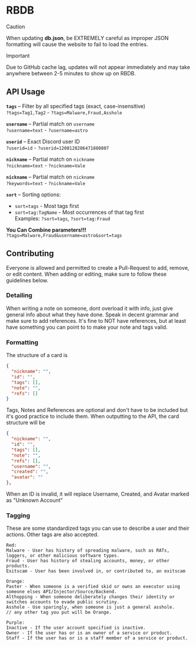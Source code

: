 # RBDB
> [!CAUTION]
> When updating **db.json**, be EXTREMELY careful as improper JSON formatting will cause the website to fail to load the entries.

> [!IMPORTANT]  
> Due to GitHub cache lag, updates will not appear immediately and may take anywhere between 2-5 minutes to show up on RBDB.

## API Usage

**`tags`** – Filter by all specified tags (exact, case-insensitive)  
`?tags=Tag1,Tag2` - `?tags=Malware,Fraud,Asshole`

**`username`** – Partial match on `username`  
`?username=text` - `?username=astro`

**`userid`** – Exact Discord user ID  
`?userid=id` - `?userid=1208128286471880807`

**`nickname`** – Partial match on `nickname`  
`?nickname=text` - `?nickname=Vale`

**`nickname`** – Partial match on `nickname`  
`?keywords=text` - `?nickname=Vale`

**`sort`** – Sorting options:  
- `sort=tags` - Most tags first  
- `sort=tag:TagName` - Most occurrences of that tag first  
Examples: `?sort=tags`, `?sort=tag:Fraud`

**You Can Combine parameters!!!**  
`?tags=Malware,Fraud&username=astro&sort=tags`

## Contributing
Everyone is allowed and permitted to create a Pull-Request to add, remove, or edit content.
When adding or editing, make sure to follow these guidelines below.

### Detailing
When writing a note on someone, dont overload it with info, just give general info about what they have done.
Speak in decent grammar and make sure to add references. It's fine to NOT have references, but at least have something you can point to to make your note and tags valid.
### Formatting
The structure of a card is
```json
{
  "nickname": "",
  "id": "",
  "tags": [],
  "note": "",
  "refs": []
}
```
Tags, Notes and References are optional and don't have to be included but it's good practice to include them.
When outputting to the API, the card structure will be
```json
{
  "nickname": "",
  "id": "",
  "tags": [],
  "note": "",
  "refs": [],
  "username": "",
  "created": "",
  "avatar": ""
},
```
When an ID is invalid, it will replace Username, Created, and Avatar marked as "Unknown Account"

### Tagging
These are some standardized tags you can use to describe a user and their actions. Other tags are also accepted.
```
Red:
Malware - User has history of spreading malware, such as RATs, loggers, or other malicious software types.
Fraud - User has history of stealing accounts, money, or other products.
Exitscam - User has been involved in, or contributed to, an exitscam

Orange:
Paster - When someone is a verified skid or owns an executor using someone elses API/Injector/Source/Backend.
Althopping - When someone deliberately changes their identity or switches accounts to evade public scrutiny.
Asshole - Use sparingly, when someone is just a general asshole.
// any other tag you put will be Orange.

Purple:
Inactive - If the user account specified is inactive.
Owner - If the user has or is an owner of a service or product.
Staff - If the user has or is a staff member of a service or product.
```
